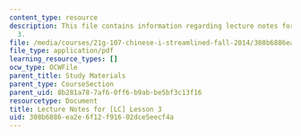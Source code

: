 ```yaml
---
content_type: resource
description: This file contains information regarding lecture notes for [LC] lesson
  3.
file: /media/courses/21g-107-chinese-i-streamlined-fall-2014/308b6886ea2e6f12f91602dce5eecf4a_MIT21G_107F14_Chars3.pdf
file_type: application/pdf
learning_resource_types: []
ocw_type: OCWFile
parent_title: Study Materials
parent_type: CourseSection
parent_uid: 8b281a78-7af6-0ff6-b9ab-be5bf3c13f16
resourcetype: Document
title: Lecture Notes for [LC] Lesson 3
uid: 308b6886-ea2e-6f12-f916-02dce5eecf4a
---
```

